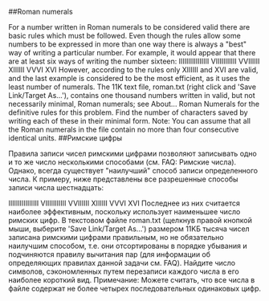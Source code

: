 ##Roman numerals

For a number written in Roman numerals to be considered valid there are basic rules which must be followed. Even though the rules allow some numbers to be expressed in more than one way there is always a "best" way of writing a particular number.
For example, it would appear that there are at least six ways of writing the number sixteen:
IIIIIIIIIIIIIIII
VIIIIIIIIIII
VVIIIIII
XIIIIII
VVVI
XVI
However, according to the rules only XIIIIII and XVI are valid, and the last example is considered to be the most efficient, as it uses the least number of numerals.
The 11K text file, roman.txt (right click and 'Save Link/Target As...'), contains one thousand numbers written in valid, but not necessarily minimal, Roman numerals; see About... Roman Numerals for the definitive rules for this problem.
Find the number of characters saved by writing each of these in their minimal form.
Note: You can assume that all the Roman numerals in the file contain no more than four consecutive identical units.
##Римские цифры

Правила записи чисел римскими цифрами позволяют записывать одно и то же число несколькими способами (см. FAQ: Римские числа). Однако, всегда существует "наилучший" способ записи определенного числа.
К примеру, ниже представлены все разрешенные способы записи числа шестнадцать:

IIIIIIIIIIIIIIII
VIIIIIIIIIII
VVIIIIII
XIIIIII
VVVI
XVI
Последнее из них считается наиболее эффективным, поскольку использует наименьшее число римских цифр.
В текстовом файле roman.txt (щелкнув правой кнопкой мыши, выберите 'Save Link/Target As...') размером 11KБ тысяча чисел
записана римскими цифрами правильным, но не обязательно наилучшим способом, т.е. они отсортированы в порядке убывания и подчиняются правилу вычитания пар (для информации об определяющих правилах данной задачи см. FAQ).
Найдите число символов, сэкономленных путем перезаписи каждого числа в его наиболее короткий вид.
Примечание: Можете считать, что все числа в файле содержат не более четырех последовательных одинаковых цифр.
